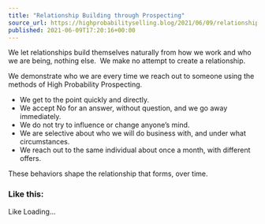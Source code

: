 ```yaml
---
title: "Relationship Building through Prospecting"
source_url: https://highprobabilityselling.blog/2021/06/09/relationship-building-through-prospecting
published: 2021-06-09T17:20:16+00:00
---
```

We let relationships build themselves naturally from how we work and who we are being, nothing else.  We make no attempt to create a relationship. 


We demonstrate who we are every time we reach out to someone using the methods of High Probability Prospecting. 


* We get to the point quickly and directly.
* We accept No for an answer, without question, and we go away immediately.
* We do not try to influence or change anyone’s mind.
* We are selective about who we will do business with, and under what circumstances.
* We reach out to the same individual about once a month, with different offers.


These behaviors shape the relationship that forms, over time. 


### Like this:

Like Loading...
